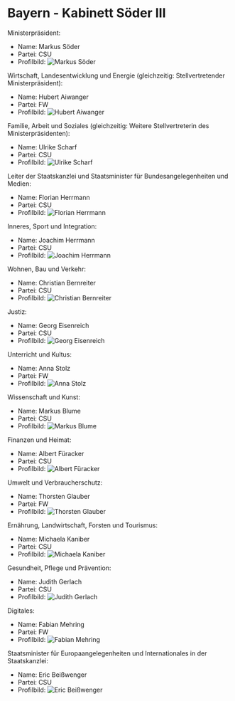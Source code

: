 # Bayern - Kabinett Söder III

Ministerpräsident:
* Name: Markus Söder
* Partei: CSU
* Profilbild: ![Markus Söder](https://upload.wikimedia.org/wikipedia/commons/thumb/5/5f/2022-02-21_Dr._Markus_Soeder-1926_%28cropped%29.jpg/400px-2022-02-21_Dr._Markus_Soeder-1926_%28cropped%29.jpg)

Wirtschaft, Landesentwicklung und Energie (gleichzeitig: Stellvertretender Ministerpräsident):
* Name: Hubert Aiwanger
* Partei: FW
* Profilbild: ![Hubert Aiwanger](https://upload.wikimedia.org/wikipedia/commons/thumb/f/f1/Hart_aber_fair_2019-02-25-5560.jpg/400px-Hart_aber_fair_2019-02-25-5560.jpg)

Familie, Arbeit und Soziales (gleichzeitig: Weitere Stellvertreterin des Ministerpräsidenten):
* Name: Ulrike Scharf
* Partei: CSU
* Profilbild: ![Ulrike Scharf](https://upload.wikimedia.org/wikipedia/commons/thumb/2/20/2016-03-08_Ulrike_Scharf_018_%28cropped%29.JPG/400px-2016-03-08_Ulrike_Scharf_018_%28cropped%29.JPG)

Leiter der Staatskanzlei und Staatsminister für Bundesangelegenheiten und Medien:
* Name: Florian Herrmann
* Partei: CSU
* Profilbild: ![Florian Herrmann](https://upload.wikimedia.org/wikipedia/commons/thumb/9/92/Florian_Herrmann_2023.jpg/400px-Florian_Herrmann_2023.jpg)

Inneres, Sport und Integration:
* Name: Joachim Herrmann
* Partei: CSU
* Profilbild: ![Joachim Herrmann](https://upload.wikimedia.org/wikipedia/commons/thumb/7/74/2022-08-21_European_Championships_2022_%E2%80%93_Closing_Press_Conference_by_Sandro_Halank%E2%80%93034.jpg/400px-2022-08-21_European_Championships_2022_%E2%80%93_Closing_Press_Conference_by_Sandro_Halank%E2%80%93034.jpg)

Wohnen, Bau und Verkehr:
* Name: Christian Bernreiter
* Partei: CSU
* Profilbild: ![Christian Bernreiter](https://upload.wikimedia.org/wikipedia/commons/thumb/2/29/2022-12-08_Christian_Bernreiter_4763_%28cropped%29.JPG/400px-2022-12-08_Christian_Bernreiter_4763_%28cropped%29.JPG)

Justiz:
* Name: Georg Eisenreich
* Partei: CSU
* Profilbild: ![Georg Eisenreich](https://upload.wikimedia.org/wikipedia/commons/thumb/f/f3/Georg_Eisenreich_Pressefoto_2018.jpg/400px-Georg_Eisenreich_Pressefoto_2018.jpg)

Unterricht und Kultus:
* Name: Anna Stolz
* Partei: FW
* Profilbild: ![Anna Stolz](https://upload.wikimedia.org/wikipedia/commons/thumb/c/cd/2019_Fastnacht_in_Franken_-_Anna_Stolz_-_by_2eight_-_8SC5501_%28cropped%29.jpg/400px-2019_Fastnacht_in_Franken_-_Anna_Stolz_-_by_2eight_-_8SC5501_%28cropped%29.jpg)

Wissenschaft und Kunst:
* Name: Markus Blume
* Partei: CSU
* Profilbild: ![Markus Blume](https://upload.wikimedia.org/wikipedia/commons/thumb/e/e4/Maischberger_-_2022-11-15-4189_%28cropped%29.jpg/400px-Maischberger_-_2022-11-15-4189_%28cropped%29.jpg)

Finanzen und Heimat:
* Name: Albert Füracker
* Partei: CSU
* Profilbild: ![Albert Füracker](https://upload.wikimedia.org/wikipedia/commons/thumb/f/fd/Albert_Fueracker_-_Bayerischer_Staatsminister_der_Finanzen_und_f%C3%BCr_Heimat.jpg/400px-Albert_Fueracker_-_Bayerischer_Staatsminister_der_Finanzen_und_f%C3%BCr_Heimat.jpg)

Umwelt und Verbraucherschutz:
* Name: Thorsten Glauber
* Partei: FW
* Profilbild: ![Thorsten Glauber](https://upload.wikimedia.org/wikipedia/commons/thumb/1/19/GlauberThorsten_2015.jpg/400px-GlauberThorsten_2015.jpg)

Ernährung, Landwirtschaft, Forsten und Tourismus:
* Name: Michaela Kaniber
* Partei: CSU
* Profilbild: ![Michaela Kaniber](https://upload.wikimedia.org/wikipedia/commons/thumb/a/a6/2024-02-26-Michaela_Kaniber-Hart_aber_fair-2517.jpg/400px-2024-02-26-Michaela_Kaniber-Hart_aber_fair-2517.jpg)

Gesundheit, Pflege und Prävention:
* Name: Judith Gerlach
* Partei: CSU
* Profilbild: ![Judith Gerlach](https://upload.wikimedia.org/wikipedia/commons/thumb/0/03/2021-09-30_Judith_Gerlach_1610_%28cropped%29.JPG/400px-2021-09-30_Judith_Gerlach_1610_%28cropped%29.JPG)

Digitales:
* Name: Fabian Mehring
* Partei: FW
* Profilbild: ![Fabian Mehring](https://upload.wikimedia.org/wikipedia/commons/thumb/6/68/Dr._Fabian_Mehring%2C_MdL_FREIE_W%C3%84HLER_%28cropped%29.jpg/400px-Dr._Fabian_Mehring%2C_MdL_FREIE_W%C3%84HLER_%28cropped%29.jpg)

Staatsminister für Europaangelegenheiten und Internationales in der Staatskanzlei:
* Name: Eric Beißwenger
* Partei: CSU
* Profilbild: ![Eric Beißwenger](https://upload.wikimedia.org/wikipedia/commons/thumb/b/ba/Eric_Bei%C3%9Fwenger_PLENUM.TV_%28cropped%29.jpg/400px-Eric_Bei%C3%9Fwenger_PLENUM.TV_%28cropped%29.jpg)
